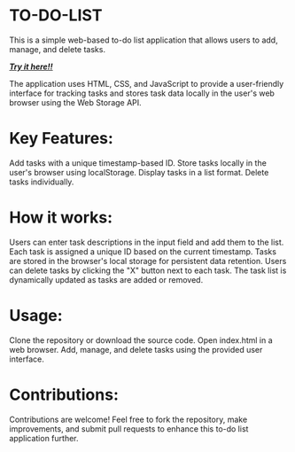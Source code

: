 # TO-DO-LIST
This is a simple web-based to-do list application that allows users to add, manage, and delete tasks.

<b><em><a href="https://krishnas-world.github.io/TO-DO-LIST/">Try it here!!</a></em></b>

The application uses HTML, CSS, and JavaScript to provide a user-friendly interface for tracking tasks and stores task data locally in the user's web browser using the Web Storage API.

# Key Features:

Add tasks with a unique timestamp-based ID.
Store tasks locally in the user's browser using localStorage.
Display tasks in a list format.
Delete tasks individually.

# How it works:

Users can enter task descriptions in the input field and add them to the list.
Each task is assigned a unique ID based on the current timestamp.
Tasks are stored in the browser's local storage for persistent data retention.
Users can delete tasks by clicking the "X" button next to each task.
The task list is dynamically updated as tasks are added or removed.

# Usage:

Clone the repository or download the source code.
Open index.html in a web browser.
Add, manage, and delete tasks using the provided user interface.

# Contributions:

Contributions are welcome! Feel free to fork the repository, make improvements, and submit pull requests to enhance this to-do list application further.
